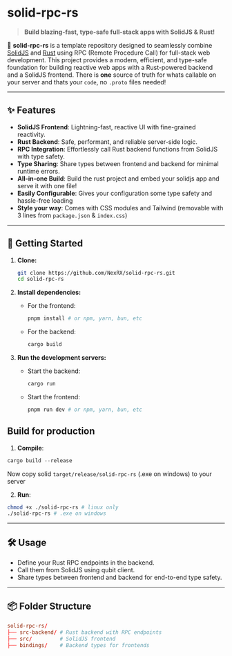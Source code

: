 # solid-rpc-rs

> **Build blazing-fast, type-safe full-stack apps with SolidJS & Rust!**

🚀 **solid-rpc-rs** is a template repository designed to seamlessly combine [SolidJS](https://www.solidjs.com/) and [Rust](https://www.rust-lang.org/) using RPC (Remote Procedure Call) for full-stack web development. This project provides a modern, efficient, and type-safe foundation for building reactive web apps with a Rust-powered backend and a SolidJS frontend. There is **one** source of truth for whats callable on your server and thats your <code>code</code>, no `.proto` files needed!

---

## ✨ Features

- **SolidJS Frontend**: Lightning-fast, reactive UI with fine-grained reactivity.
- **Rust Backend**: Safe, performant, and reliable server-side logic.
- **RPC Integration**: Effortlessly call Rust backend functions from SolidJS with type safety.
- **Type Sharing**: Share types between frontend and backend for minimal runtime errors.
- **All-in-one Build**: Build the rust project and embed your solidjs app and serve it with one file!
- **Easily Configurable**: Gives your configuration some type safety and hassle-free loading
- **Style your way**: Comes with CSS modules and Tailwind (removable with 3 lines from `package.json` & `index.css`)

---

## 🚀 Getting Started

1. **Clone:**

   ```bash
   git clone https://github.com/NexRX/solid-rpc-rs.git
   cd solid-rpc-rs
   ```

2. **Install dependencies:**

   - For the frontend:
     ```bash
     pnpm install # or npm, yarn, bun, etc
     ```
   - For the backend:
     ```bash
     cargo build
     ```

3. **Run the development servers:**
   - Start the backend:
     ```bash
     cargo run
     ```
   - Start the frontend:
     ```bash
     pnpm run dev # or npm, yarn, bun, etc
     ```

## Build for production

1. **Compile**:

```rust
cargo build --release
```

Now copy solid `target/release/solid-rpc-rs` (.exe on windows) to your server

2. **Run**:

```bash
chmod +x ./solid-rpc-rs # linux only
./solid-rpc-rs # .exe on windows
```

---

## 🛠️ Usage

- Define your Rust RPC endpoints in the backend.
- Call them from SolidJS using qubit client.
- Share types between frontend and backend for end-to-end type safety.

---

## 📦 Folder Structure

```toml
solid-rpc-rs/
├── src-backend/ # Rust backend with RPC endpoints
├── src/         # SolidJS frontend
├── bindings/    # Backend types for frontends
```

